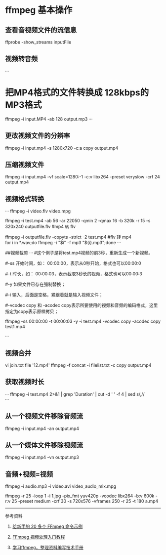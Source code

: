# ffmpeg 基本操作

## 查看音视频文件的流信息
ffprobe -show_streams inputFile

## 视频转音频
···
# 把MP4格式的文件转换成 128kbps的MP3格式
ffmpeg -i input.MP4 -ab 128 output.mp3
···

## 更改视频文件的分辨率
ffmpeg -i input.mp4 -s 1280x720 -c:a copy output.mp4

## 压缩视频文件
ffmpeg -i input.mp4 -vf scale=1280:-1 -c:v libx264 -preset veryslow -crf 24 output.mp4

## 视频格式转换
···
ffmpeg -i video.flv video.mpg

ffmpeg -i test.mp4 -ab 56 -ar 22050 -qmin 2 -qmax 16 -b 320k -r 15 -s 320x240 outputfile.flv     #mp4 转 flv  
      
ffmpeg -i outputfile.flv -copyts -strict -2 test.mp4       #flv 转 mp4  
for i in *.wav;do ffmpeg -i "$i" -f mp3 "${i}.mp3";done
···

##视频裁剪
···
#这个例子是将test.mp4视频的前3秒，重新生成一个新视频。

#-ss 开始时间，如： 00:00:00，表示从0秒开始，格式也可以00:00:0

#-t 时长，如： 00:00:03，表示截取3秒长的视频，格式也可以00:00:3

#-y 如果文件已存在强制替换；

#-i 输入，后面是空格，紧跟着就是输入视频文件；

#-vcodec copy 和 -acodec copy表示所要使用的视频和音频的编码格式，这里指定为copy表示原样拷贝；

ffmpeg -ss 00:00:00 -t 00:00:03 -y -i test.mp4 -vcodec copy -acodec copy test1.mp4

···

## 视频合并
vi join.txt
file '12.mp4'
ffmpeg -f concat -i filelist.txt -c copy output.mp4

## 获取视频时长
···
ffmpeg -i test.mp4 2>&1 | grep 'Duration' | cut -d ' ' -f 4 | sed s/,//  
···

## 从一个视频文件移除音频流
ffmpeg -i input.mp4 -an output.mp4
 
## 从一个媒体文件移除视频流
ffmpeg -i input.mp4 -vn output.mp3

## 音频+视频=视频
ffmpeg -i audio.mp3 -i video.avi video_audio_mix.mpg

ffmpeg -r 25 -loop 1 -i 1.jpg -pix_fmt yuv420p -vcodec libx264 -b:v 600k -r:v 25 -preset medium -crf 30 -s 720x576 -vframes 250 -r 25 -t 180 a.mp4


---
参考资料
1. [给新手的 20 多个 FFmpeg 命令示例](https://zhuanlan.zhihu.com/p/67878761)

1. [FFmpeg 视频处理入门教程](https://www.ruanyifeng.com/blog/2020/01/ffmpeg.html)

1. [学习ffmpeg，整理资料编写技术手册](https://github.com/feixiao/ffmpeg)


